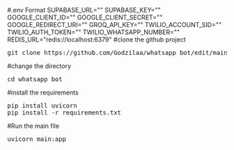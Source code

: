 #.env Format
SUPABASE_URL=""
SUPABASE_KEY=""
GOOGLE_CLIENT_ID=""
GOOGLE_CLIENT_SECRET=""
GOOGLE_REDIRECT_URI=""
GROQ_API_KEY=""
TWILIO_ACCOUNT_SID=""
TWILIO_AUTH_TOKEN=""
TWILIO_WHATSAPP_NUMBER=""
REDIS_URL="redis://localhost:6379"
#clone the github project
<pre>
git clone https://github.com/Godzilaa/whatsapp_bot/edit/main/readme.md
</pre>
#change the directory
<pre>
cd whatsapp_bot
</pre>
#install the requirements
<pre>
pip install uvicorn
pip install -r requirements.txt
</pre>
#Run the main file
<pre>
uvicorn main:app
</pre>
